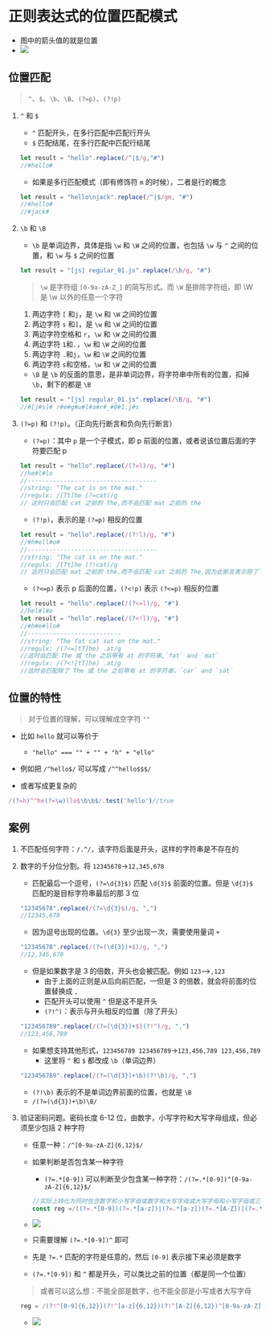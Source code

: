 # 正则表达式的位置匹配模式

* 图中的箭头值的就是位置
* ![ ](./img/位置匹配/位置.png)

## 位置匹配

>`^`、`$`、`\b`、`\B`、`(?=p)`、`(?!p)`

1. `^` 和 `$`
   * `^` 匹配开头，在多行匹配中匹配行开头
   * `$` 匹配结尾，在多行匹配中匹配行结尾

   ```js
   let result = "hello".replace(/^|$/g,"#")
   //#hello#
   ```

   * 如果是多行匹配模式（即有修饰符 `m` 的时候），二者是行的概念

   ```js
   let result = "hello\njack".replace(/^|$/gm, "#")
   //#hello#
   //#jack#
   ```

2. `\b` 和 `\B`
   * `\b` 是单词边界，具体是指 `\w` 和 `\W` 之间的位置，也包括 `\w` 与 `^` 之间的位置，和 `\w` 与 `$` 之间的位置

   ```js
   let result = "[js] regular_01.js".replace(/\b/g, "#")
   ```

   >`\w` 是字符组 `[0-9a-zA-Z_]` 的简写形式。而 `\W` 是排除字符组，即 \W 是 \w 以外的任意一个字符

   1. 两边字符 `[` 和`j`，是 `\w` 和 `\W` 之间的位置
   2. 两边字符 `s` 和`]`，是 `\w` 和 `\W` 之间的位置
   3. 两边字符空格和 `r`，`\w` 和 `\W` 之间的位置
   4. 两边字符 `1`和`.`，`\w` 和 `\W` 之间的位置
   5. 两边字符 `.`和`j`，`\w` 和 `\W` 之间的位置
   6. 两边字符 `s`和空格，`\w` 和 `\W` 之间的位置

   * `\B` 是 `\b` 的反面的意思，是非单词边界，将字符串中所有的位置，扣掉 `\b`，剩下的都是 `\B`

   ```js
   let result = "[js] regular_01.js".replace(/\B/g, "#")
   //#[j#s]# r#e#g#u#l#a#r#_#0#1.j#s
   ```

3. `(?=p)` 和 `(?!p)`。（正向先行断言和负向先行断言）
   * `(?=p)`：其中 `p` 是一个子模式，即 p 前面的位置，或者说该位置后面的字符要匹配 p

   ```js
   let result = "hello".replace(/(?=l)/g, "#")
   //he#l#lo
   //------------------------------------
   //string: "The cat is on the mat."
   //regulx: /[Tt]he (?=cat)/g
   // 这时只会匹配 cat 之前的 The,而不会匹配 mat 之前的 the
   ```

   * `(?!p)`，表示的是 `(?=p)` 相反的位置

   ```js
   let result = "hello".replace(/(?!l)/g, "#")
   //#h#ell#o#
   //------------------------------------
   //string: "The cat is on the mat."
   //regulx: /[Tt]he (?!cat)/g
   // 这时只会匹配 mat 之前的 the,而不会匹配 cat 之前的 The,因为此断言表示除了`(?=p)`匹配的位置都行
   ```

   * `(?<=p)` 表示 p 后面的位置，`(?<!p)` 表示 `(?<=p)` 相反的位置

   ```js
   let result = "hello".replace(/(?<=l)/g, "#")
   //hel#l#o
   let result = "hello".replace(/(?<!l)/g, "#")
   //#h#e#llo#
   //--------------------------
   //string: "The fat cat sat on the mat."
   //regulx: /(?<=[tT]he) .at/g
   //这时会匹配 The 或 the 之后带有 at 的字符串,`fat` and `mat`
   //regulx: /(?<![tT]he) .at/g
   //这时会匹配除了 The 或 the 之后带有 at 的字符串，`car` and `sat` 
   ```

## 位置的特性

>对于位置的理解，可以理解成空字符 `""`

* 比如 `hello` 就可以等价于
  * `"hello" === "" + "" + "h" + "ello"`

* 例如把 `/^hello$/` 可以写成 `/^^hello$$$/`
* 或者写成更复杂的

```js
/(?=h)^^he(?=\w)llo$\b\b$/.test('hello')//true
```

## 案例

1. 不匹配任何字符：`/.^/`，该字符后面是开头，这样的字符串是不存在的
2. 数字的千分位分割。将 `12345678`->`12,345,678`

   * 匹配最后一个逗号，`(?=\d{3}$)` 匹配 `\d{3}$` 前面的位置。但是 `\d{3}$` 匹配的是目标字符串最后的那 3 位

   ```js
   "12345678".replace(/(?=\d{3}$)/g, ",")
   //12345,678
   ```

   * 因为逗号出现的位置。`\d{3}` 至少出现一次，需要使用量词 `+`

   ```js
   "12345678".replace(/(?=(\d{3})+$)/g, ",")
   //12,345,678
   ```

   * 但是如果数字是 3 的倍数，开头也会被匹配。例如 `123`-->`,123`
     * 由于上面的正则是从后向前匹配，一但是 3 的倍数，就会将前面的位置替换成 `,`
     * 匹配开头可以使用 `^` 但是这不是开头
     * `(?!^)`：表示与开头相反的位置（除了开头）

   ```js
   "123456789".replace(/(?=(\d{3})+$)(?!^)/g, ",")
   //123,456,789
   ```

   * 如果想支持其他形式，`123456789 123456789`->`123,456,789 123,456,789`
     * 这里将 `^` 和 `$` 都改成 `\b`（单词边界）

   ```js
   "123456789".replace(/(?=(\d{3})+\b)(?!\b)/g, ",")
   ```

     * `(?!\b)` 表示的不是单词边界前面的位置，也就是 `\B`
     * `/(?=(\d{3})+\b)\B/`
3. 验证密码问题。密码长度 6-12 位，由数字，小写字符和大写字母组成，但必须至少包括 2 种字符
   * 任意一种：`/^[0-9a-zA-Z]{6,12}$/`
   * 如果判断是否包含某一种字符
     * `(?=.*[0-9])` 可以判断至少包含某一种字符：`/(?=.*[0-9])^[0-9a-zA-Z]{6,12}$/`

     ```js
     //实际上转化为同时包含数字和小写字母或数字和大写字母或大写字母和小写字母或三者都包含
     const reg =/((?=.*[0-9])(?=.*[a-z])|(?=.*[a-z])(?=.*[A-Z])|(?=.*[A-Z])(?=.*[0-9]))^[0-9a-zA-Z]{6,12}$/
     ```

   * ![ ](./img/位置匹配/PASS-one.png)
   * 只需要理解 `(?=.*[0-9])^` 即可
   * 先是 `?=.*` 匹配的字符是任意的，然后 `[0-9]` 表示接下来必须是数字
   * `(?=.*[0-9])` 和 `^` 都是开头，可以类比之前的位置（都是同一个位置）

   >或者可以这么想：不能全部是数字，也不能全部是小写或者大写字母

   ```js
   reg = /(?!^[0-9]{6,12})(?!^[a-z]{6,12})(?!^[A-Z]{6,12})^[0-9a-zA-Z]{6,12}$/
   ```

   * ![ ](./img/位置匹配/PASS-two.png)
